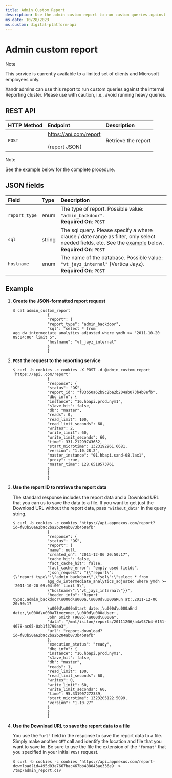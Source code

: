 ```yaml
---
title: Admin Custom Report
description: Use the admin custom report to run custom queries against the internal reporting cluster.
ms.date: 10/28/2023
ms.custom: digital-platform-api
---
```


# Admin custom report

> [!NOTE]
> This service is currently available to a limited set of clients and Microsoft employees only.

Xandr admins can use this report to run custom queries against the internal Reporting cluster. Please use with caution, i.e., avoid running heavy queries.

## REST API

| HTTP Method | Endpoint | Description |
|:---|:---|:---|
| `POST` | https://api.com/report<br><br>(report JSON) | Retrieve the report |

> [!NOTE]
> See the [example](#example) below for the complete procedure.

## JSON fields

| Field | Type | Description |
|:---|:---|:---|
| `report_type` | enum | The type of report. Possible value: `"admin_backdoor"`.<br>**Required On**: `POST` |
| `sql` | string | The sql query. Please specify a where clause / date range as filter, only select needed fields, etc. See the [example](#example) below.<br>**Required On**: `POST` |
| `hostname` | enum | The name of the database. Possible value: `"vt_jayz_internal"` (Vertica Jayz).<br>**Required On**: `POST` |

## Example

1. **Create the JSON-formatted report request**

    ```
    $ cat admin_custom_report
                   {
                   "report": {
                   "report_type": "admin_backdoor",
                   "sql": "select * from agg_dw_intermediate_analytics_adjusted where ymdh >= '2011-10-20 09:04:00' limit 5",
                   "hostname": "vt_jayz_internal"
                   }
                   }
    ```

1. **`POST` the request to the reporting service**

    ```
    $ curl -b cookies -c cookies -X POST -d @admin_custom_report 'https://api..com/report'
                   {
                   "response": {
                   "status": "OK",
                   "report_id": "f83b50a62b9c2ba2b204ab073b4b8efb",
                   "dbg_info": {
                   "instance": "16.hbapi.prod.nym1",
                   "s1ave_hit": false,
                   "db": "master",
                   "reads": 0,
                   "read_limit": 100,
                   "read_limit_seconds": 60,
                   "writes": 2,
                   "write_limit": 60,
                   "write_limit_seconds": 60,
                   "time": 331.21299743652,
                   "start_microtime": 1323192961.6681,
                   "version": "1.10.28.2",
                   "master_instance": "01.hbapi.sand-08.lax1",
                   "proxy": true,
                   "master_time": 128.6518573761
                   }
                   }
                   }
    ```

1. **Use the report ID to retrieve the report data**

    The standard response includes the report data and a Download URL that you can us to save the data to a file. If you want to get just the Download URL without the report data, pass `"without_data"` in the query string.

    ```
    $ curl -b cookies -c cookies 'https://api.appnexus.com/report?id=f83b50a62b9c2ba2b204ab073b4b8efb'
                   {
                   "response": {
                   "status": "OK",
                   "report": {
                   "name": null,
                   "created_on": "2011-12-06 20:50:17",
                   "cache_hit": false,
                   "fact_cache_hit": false,
                   "fact_cache_error": "empty used fields",
                   "json_request": "{\"report\":{\"report_type\":\"admin_backdoor\",\"sql\":\"select * from
                   agg_dw_intermediate_analytics_adjusted where ymdh >= '2011-10-20 09:04:00' limit 5\",
                   \"hostname\":\"vt_jayz_internal\"}}",
                   "header_info": "Report type:,admin_backdoor\u000d\u000a,\u000d\u000aRun at:,2011-12-06 20:50:17
                   \u000d\u000aStart date:,\u000d\u000aEnd date:,\u000d\u000aTimezone:,\u000d\u000aUser:,
                   John Smith (9685)\u000d\u000a",
                   "data": "/mnt/isilon/reports/20111206/a4a937b4-6151-4678-ac65-0ab1f3790ae3",
                   "url": "report-download?id=f83b50a62b9c2ba2b204ab073b4b8efb"
                   },
                   "execution_status": "ready",
                   "dbg_info": {
                   "instance": "16.hbapi.prod.nym1",
                   "s1ave_hit": false,
                   "db": "master",
                   "reads": 1,
                   "read_limit": 100,
                   "read_limit_seconds": 60,
                   "writes": 0,
                   "write_limit": 60,
                   "write_limit_seconds": 60,
                   "time": 95.331907272339,
                   "start_microtime": 1323205122.5099,
                   "version": "1.10.27"
                   }
                   }
                   }
    ```

1. **Use the Download URL to save the report data to a file**

    You use the `"url"` field in the response to save the report data to a file. Simply make another `GET` call and identify the location and file that you want to save to. Be sure to use the file the extension of the `"format"` that you specified in your initial `POST` request.

    ```
    $ curl -b cookies -c cookies 'https://api.appnexus.com/report-download?id=495d03a7667bac467bb488043ae336e9' > /tmp/admin_report.csv
    ```
